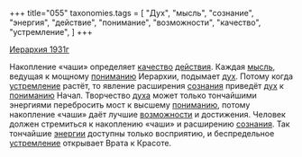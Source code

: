 +++
title="055"
taxonomies.tags = [
 "Дух",
 "мысль",
 "сознание",
 "энергия",
 "действие",
 "понимание",
 "возможности",
 "качество",
 "устремление",
]
+++

[Иерархия 1931г](/agni/1931)

Накопление «чаши» определяет [качество](/tags/качество) [действия](/tags/действие). Каждая [мысль](/tags/мысль), ведущая к мощному [пониманию](/tags/понимание) Иерархии, подымает [дух](/tags/Дух). Потому когда [устремление](/tags/устремление) растёт, то явление расширения [сознания](/tags/сознание) приведёт [дух](/tags/Дух) к [пониманию](/tags/понимание) Начал. Творчество [духа](/tags/Дух) может только тончайшими энергиями перебросить мост к высшему [пониманию](/tags/понимание), потому накопление «чаши» даёт лучшие [возможности](/tags/возможности) и достижения. Человек должен стремиться к накоплению «чаши» и расширению [сознания](/tags/сознание). Так тончайшие [энергии](/tags/энергия) доступны только восприятию, и беспредельное [устремление](/tags/устремление) открывает Врата к Красоте.   

